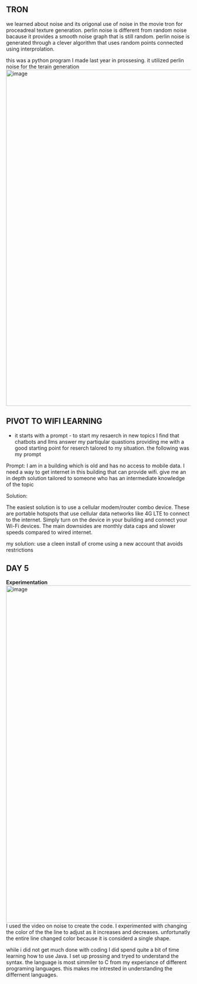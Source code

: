 ## TRON ##
we learned about noise and its origonal use of noise in the movie tron for proceadreal texture generation. perlin noise is different from random noise bacause it provides a smooth noise graph that is still random. perlin noise is generated through a clever algorithm that uses random points connected using interprolation. 

this was a python program I made last year in prossesing. it utilized perlin noise for the terain generation
<img width="914" alt="image" src="https://github.com/FantasticMrCat42/2023-2024/assets/129550102/152457b2-6c85-4bbd-9231-ea4cdc2d59c4">

## PIVOT TO WIFI LEARNING ##
- it starts with a prompt -
to start my resaerch in new topics I find that chatbots and llms answer my partiqular quastions providing me with a good starting point for reserch talored to my situation. the following was my prompt

Prompt:
I am in a building which is old and has no access to mobile data. I need a way to get internet in this building that can provide wifi. give me an in depth solution tailored to someone who has an intermediate knowledge of the topic

Solution:

The easiest solution is to use a cellular modem/router combo device. These are portable hotspots that use cellular data networks like 4G LTE to connect to the internet. Simply turn on the device in your building and connect your Wi-Fi devices. The main downsides are monthly data caps and slower speeds compared to wired internet.

my solution:
use a cleen install of crome using a new account that avoids restrictions


## DAY 5 ##
**Experimentation**
<img width="917" alt="image" src="https://github.com/FantasticMrCat42/2023-2024/assets/129550102/d5c146ad-8ac0-420f-a0b0-bd2902bb67d1">
I used the video on noise to create the code. I experimented with changing the color of the the line to adjust as it increases and decreases. unfortunatly the entire line changed color because it is considerd a single shape.

while i did not get much done with coding I did spend quite a bit of time learning how to use Java. I set up prossing and tryed to understand the syntax. the language is most simmiler to C from my experiance of different programing languages. this makes me intrested in understanding the differnent languages.
